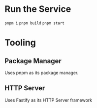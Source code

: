 
# Run the Service
`pnpm i`
`pnpm build`
`pnpm start`

# Tooling
## Package Manager

Uses pnpm as its package manager.

## HTTP Server

Uses Fastify as its HTTP Server framework
